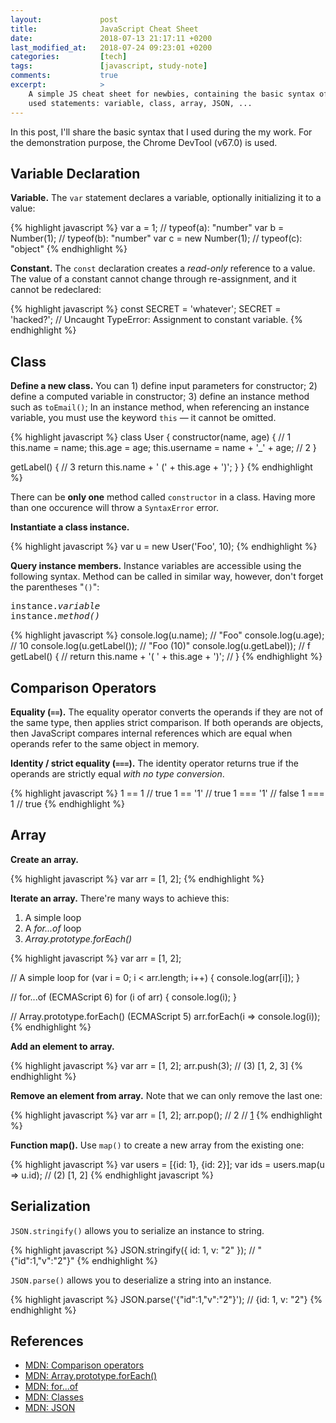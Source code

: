 ```yaml
---
layout:             post
title:              JavaScript Cheat Sheet
date:               2018-07-13 21:17:11 +0200
last_modified_at:   2018-07-24 09:23:01 +0200
categories:         [tech]
tags:               [javascript, study-note]
comments:           true
excerpt:            >
    A simple JS cheat sheet for newbies, containing the basic syntax of commonly
    used statements: variable, class, array, JSON, ...
---
```


In this post, I'll share the basic syntax that I used during the my work. For
the demonstration purpose, the Chrome DevTool (v67.0) is used.

## Variable Declaration

**Variable.** The `var` statement declares a variable, optionally initializing
it to a value:

{% highlight javascript %}
var a = 1;             // typeof(a): "number"
var b = Number(1);     // typeof(b): "number"
var c = new Number(1); // typeof(c): "object"
{% endhighlight %}

**Constant.** The `const` declaration creates a _read-only_ reference to a
value. The value of a constant cannot change through re-assignment, and it
cannot be redeclared:

{% highlight javascript %}
const SECRET = 'whatever';
SECRET = 'hacked?';
// Uncaught TypeError: Assignment to constant variable.
{% endhighlight %}

## Class

**Define a new class.** You can 1) define input parameters for constructor;
2) define a computed variable in constructor; 3) define an instance method such
as `toEmail()`;  In an instance method, when referencing an instance
variable, you must use the keyword `this` — it cannot be omitted.

{% highlight javascript %}
class User {
  constructor(name, age) { // 1
    this.name = name;
    this.age = age;
    this.username = name + '_' + age; // 2
  }

  getLabel() { // 3
    return this.name + ' (' + this.age + ')';
  }
}
{% endhighlight %}

There can be **only one** method called `constructor` in a class. Having more
than one occurence will throw a `SyntaxError` error.

**Instantiate a class instance.**

{% highlight javascript %}
var u = new User('Foo', 10);
{% endhighlight %}

**Query instance members.** Instance variables are accessible using the following
syntax. Method can be called in similar way, however, don't forget the
parentheses "`()`":

<pre>
instance.<i>variable</i>
instance.<i>method()</i>
</pre>

{% highlight javascript %}
console.log(u.name); // "Foo"
console.log(u.age);  // 10
console.log(u.getLabel());  // "Foo (10)"
console.log(u.getLabel));
// f getLabel() {
//     return this.name + '( ' + this.age + ')';
//   }
{% endhighlight %}

## Comparison Operators

**Equality (`==`).** The equality operator converts the operands if they are not
of the same type, then applies strict comparison. If both operands are objects,
then JavaScript compares internal references which are equal when operands
refer to the same object in memory.

**Identity / strict equality (`===`).** The identity operator returns true if
the operands are strictly equal _with no type conversion_.

{% highlight javascript %}
1 == 1    // true
1 == '1'  // true
1 === '1' // false
1 === 1   // true
{% endhighlight %}

## Array

**Create an array.**

{% highlight javascript %}
var arr = [1, 2];
{% endhighlight %}

**Iterate an array.** There're many ways to achieve this:

1. A simple loop
2. A _for...of_ loop
3. _Array.prototype.forEach()_

{% highlight javascript %}
var arr = [1, 2];

// A simple loop
for (var i = 0; i < arr.length; i++) {
  console.log(arr[i]);
}

// for...of (ECMAScript 6)
for (i of arr) {
  console.log(i);
}

// Array.prototype.forEach() (ECMAScript 5)
arr.forEach(i => console.log(i));
{% endhighlight %}

**Add an element to array.**

{% highlight javascript %}
var arr = [1, 2];
arr.push(3);
// (3) [1, 2, 3]
{% endhighlight %}

**Remove an element from array.** Note that we can only remove the last one:

{% highlight javascript %}
var arr = [1, 2];
arr.pop(); // 2
// [1]
{% endhighlight %}

**Function map().** Use `map()` to create a new array from the
existing one:

{% highlight javascript %}
var users = [{id: 1}, {id: 2}];
var ids = users.map(u => u.id);
// (2) [1, 2]
{% endhighlight javascript %}

## Serialization

`JSON.stringify()` allows you to serialize an instance to string.

{% highlight javascript %}
JSON.stringify({ id: 1, v: "2" });
// "{"id":1,"v":"2"}"
{% endhighlight %}

`JSON.parse()` allows you to deserialize a string into an instance.


{% highlight javascript %}
JSON.parse('{"id":1,"v":"2"}');
// {id: 1, v: "2"}
{% endhighlight %}

## References

- [MDN: Comparison operators][1]
- [MDN: Array.prototype.forEach()][2]
- [MDN: for...of][3]
- [MDN: Classes][4]
- [MDN: JSON][5]

[1]: https://developer.mozilla.org/en-US/docs/Web/JavaScript/Reference/Operators/Comparison_Operators
[2]: https://developer.mozilla.org/en-US/docs/Web/JavaScript/Reference/Global_Objects/Array/forEach
[3]: https://developer.mozilla.org/en-US/docs/Web/JavaScript/Reference/Statements/for...of
[4]: https://developer.mozilla.org/en-US/docs/Web/JavaScript/Reference/Classes
[5]: https://developer.mozilla.org/en-US/docs/Web/JavaScript/Reference/Global_Objects/JSON
